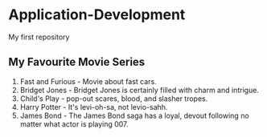 # Application-Development
My first repository

## My Favourite Movie Series
1. Fast and Furious - Movie about fast cars.
2. Bridget Jones - Bridget Jones is certainly filled with charm and intrigue.
3. Child's Play - pop-out scares, blood, and slasher tropes.
4. Harry Potter - It's levi-oh-sa, not levio-sahh.
5. James Bond - The James Bond saga has a loyal, devout following no matter what actor is playing 007.

   

